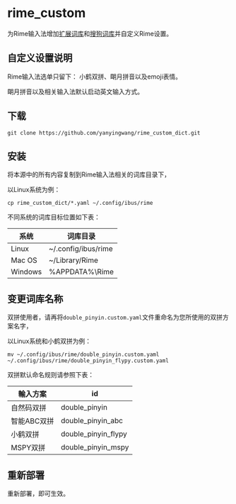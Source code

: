 rime_custom
======
为Rime输入法增加[扩展词库](https://github.com/rime-aca/dictionaries)和[搜狗词库](https://github.com/daya-prac/Rime_custom_dict)并自定义Rime设置。



## 自定义设置说明

Rime输入法选单只留下： 小鹤双拼、朙月拼音以及emoji表情。

朙月拼音以及相关输入法默认启动英文输入方式。




## 下载

    git clone https://github.com/yanyingwang/rime_custom_dict.git




## 安装

将本源中的所有内容复制到Rime输入法相关的词库目录下，

以Linux系统为例：

    cp rime_custom_dict/*.yaml ~/.config/ibus/rime


不同系统的词库目标位置如下表：


| 系统   |    词库目录         |
|--------|---------------------|
| Linux  | ~/.config/ibus/rime |
| Mac OS | ~/Library/Rime      |
|Windows | %APPDATA%\Rime      |





## 变更词库名称

双拼使用者，请再将`double_pinyin.custom.yaml`文件重命名为您所使用的双拼方案名字，

以Linux系统和小鹤双拼为例：

    mv ~/.config/ibus/rime/double_pinyin.custom.yaml ~/.config/ibus/rime/double_pinyin_flypy.custom.yaml

双拼默认命名规则请参照下表：


| 輸入方案   | id                 |
|------------|--------------------|
| 自然码双拼 | double_pinyin      |
| 智能ABC双拼| double_pinyin_abc  |
| 小鹤双拼   | double_pinyin_flypy|
| MSPY双拼   | double_pinyin_mspy |




## 重新部署

重新部署，即可生效。
